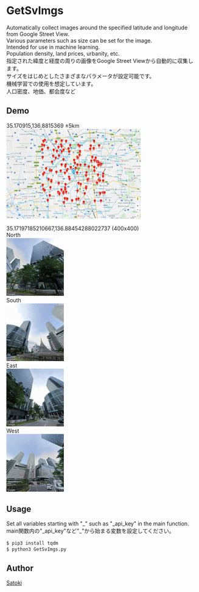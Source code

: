# GetSvImgs

Automatically collect images around the specified latitude and longitude from Google Street View.  
Various parameters such as size can be set for the image.  
Intended for use in machine learning.  
Population density, land prices, urbanity, etc.  
指定された緯度と経度の周りの画像をGoogle Street Viewから自動的に収集します。  
サイズをはじめとしたさまざまなパラメータが設定可能です。  
機械学習での使用を想定しています。  
人口密度、地価、都会度など  

## Demo

35.170915,136.8815369 ±5km  
<img src="https://github.com/satoki/getsvimgs/blob/images/N_i.png" width=70%>  

35.17197185210667,136.88454288022737 (400x400)  
North  
<img src="https://github.com/satoki/getsvimgs/blob/images/N_35.17197185210667%2C136.88454288022737.jpg" width=30%>  
South  
<img src="https://github.com/satoki/getsvimgs/blob/images/S_35.17197185210667%2C136.88454288022737.jpg" width=30%>  
East  
<img src="https://github.com/satoki/getsvimgs/blob/images/E_35.17197185210667%2C136.88454288022737.jpg" width=30%>  
West  
<img src="https://github.com/satoki/getsvimgs/blob/images/W_35.17197185210667%2C136.88454288022737.jpg" width=30%>  

## Usage

Set all variables starting with "\_" such as "\_api\_key" in the main function.  
main関数内の"\_api\_key"など"\_"から始まる変数を設定してください。  

```console
$ pip3 install tqdm
$ python3 GetSvImgs.py
```

## Author

[Satoki](https://github.com/satoki)  